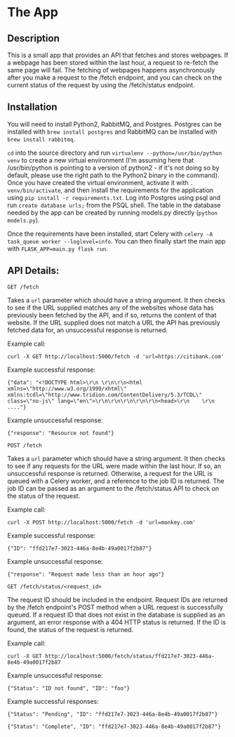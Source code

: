 # The App

## Description

This is a small app that provides an API that fetches and stores webpages. If a webpage has been stored within the last hour, a request to re-fetch the same page will fail. The fetching of webpages happens asynchronously after you make a request to the /fetch endpoint, and you can check on the current status of the request by using the /fetch/status endpoint.


## Installation 

You will need to install Python2, RabbitMQ, and Postgres. Postgres can be installed with `brew install postgres` and RabbitMQ can be installed with `brew install rabbitmq`.

`cd` into the source directory and run `virtualenv --python=/usr/bin/python venv` to create a new virtual environment (I'm assuming here that /usr/bin/python is pointing to a version of python2 - if it's not doing so by default, please use the right path to the Python2 binary in the command). Once you have created the virtual environment, activate it with `. venv/bin/activate`, and then install the requirements for the application using `pip install -r requirements.txt`. Log into Postgres using psql and run `create database urls;` from the PSQL shell. The table in the database needed by the app can be created by running models.py directly (`python models.py`).

Once the requirements have been installed, start Celery with `celery -A task_queue worker --loglevel=info`. You can then finally start the main app with `FLASK_APP=main.py flask run`. 

## API Details:

`GET /fetch`

Takes a `url` parameter which should have a string argument. It then checks to see if the URL supplied matches any of the websites whose data has previously been fetched by the API, and if so, returns the content of that website. If the URL supplied does not match a URL the API has previously fetched data for, an unsuccessful response is returned.

Example call:

`curl -X GET http://localhost:5000/fetch -d 'url=https://citibank.com'`

Example successful response:

`{"data": "<!DOCTYPE html>\r\n \r\n\r\n<html xmlns=\"http://www.w3.org/1999/xhtml\" xmlns:tcdl=\"http://www.tridion.com/ContentDelivery/5.3/TCDL\"  class=\"no-js\" lang=\"en\">\r\n\r\n\r\n\r\n\r\n<head>\r\n    \r\n    ...."}`

Example unsuccessful response:

`{"response": "Resource not found"}`

`POST /fetch`

Takes a `url` parameter which should have a string argument. It then checks to see if any requests for the URL were made within the last hour. If so, an unsuccessful response is returned. Otherwise, a request for the URL is queued with a Celery worker, and a reference to the job ID is returned. The job ID can be passed as an argument to the /fetch/status API to check on the status of the request.

Example call:

`curl -X POST http://localhost:5000/fetch -d 'url=monkey.com'`

Example successful response:

`{"ID": "ffd217e7-3023-446a-8e4b-49a0017f2b87"}`

Example unsuccessful response:

`{"response": "Request made less than an hour ago"}`

`GET /fetch/status/<request_id>`

The request ID should be included in the endpoint. Request IDs are returned by the /fetch endpoint's POST method when a URL request is successfully queued. If a request ID that does not exist in the database is supplied as an argument, an error response with a 404 HTTP status is returned. If the ID is found, the status of the request is returned.

Example call:

`curl -X GET http://localhost:5000/fetch/status/ffd217e7-3023-446a-8e4b-49a0017f2b87`

Example unsuccessful response:

`{"Status": "ID not found", "ID": "foo"}`

Example successful responses:

`{"Status": "Pending", "ID": "ffd217e7-3023-446a-8e4b-49a0017f2b87"}`

`{"Status": "Complete", "ID": "ffd217e7-3023-446a-8e4b-49a0017f2b87"}`

